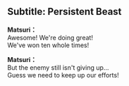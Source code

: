 # 

  
## Subtitle: Persistent Beast
  
**Matsuri：**  
Awesome! We're doing great!  
We've won ten whole times!  
  
**Matsuri：**  
But the enemy still isn't giving up...  
Guess we need to keep up our efforts!  
